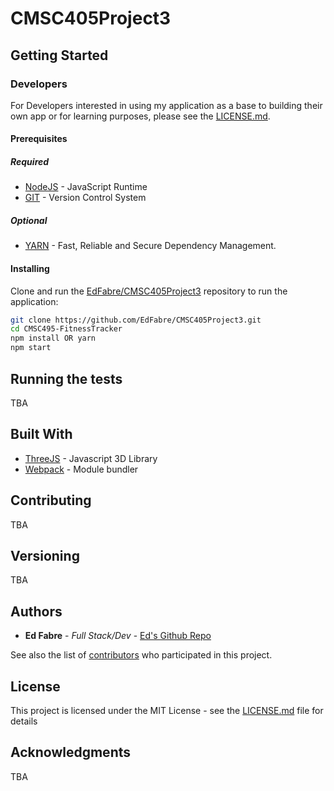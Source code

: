 # CMSC405Project3

## Getting Started

### Developers

For Developers interested in using my application as a base to building their own app or for learning purposes, please see the [LICENSE.md](LICENSE.md).

#### Prerequisites

##### Required
* [NodeJS](https://nodejs.org/en/) - JavaScript Runtime
* [GIT](https://git-scm.com/) - Version Control System

##### Optional
* [YARN](https://yarnpkg.com/en/docs/install) -  Fast, Reliable and Secure Dependency Management.

#### Installing

Clone and run the
[EdFabre/CMSC405Project3](https://github.com/EdFabre/CMSC405Project3.git)
repository to run the application:

```sh
git clone https://github.com/EdFabre/CMSC405Project3.git
cd CMSC495-FitnessTracker
npm install OR yarn
npm start
```

## Running the tests

TBA

## Built With

* [ThreeJS](https://threejs.org/) - Javascript 3D Library
* [Webpack](https://webpack.js.org/) - Module bundler

## Contributing

TBA

## Versioning

TBA

## Authors

* **Ed Fabre** - *Full Stack/Dev* - [Ed's Github Repo](https://github.com/EdFabre)

See also the list of [contributors](https://github.com/EdFabre/CMSC495-FitnessTracker/contributors) who participated in this project.

## License

This project is licensed under the MIT License - see the [LICENSE.md](LICENSE.md) file for details

## Acknowledgments

TBA
